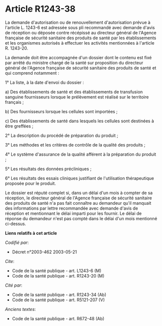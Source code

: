 # Article R1243-38

La demande d'autorisation ou de renouvellement d'autorisation prévue à l'article L. 1243-6 est adressée sous pli recommandé
avec demande d'avis de réception ou déposée contre récépissé au directeur général de l'Agence française de sécurité sanitaire
des produits de santé par les établissements et les organismes autorisés à effectuer les activités mentionnées à l'article R.
1243-20.

La demande doit être accompagnée d'un dossier dont le contenu est fixé par arrêté du ministre chargé de la santé sur
proposition du directeur général de l'Agence française de sécurité sanitaire des produits de santé et qui comprend
notamment :

1° La liste, à la date d'envoi du dossier :

a) Des établissements de santé et des établissements de transfusion sanguine fournisseurs lorsque le prélèvement est réalisé
sur le territoire français ;

b) Des fournisseurs lorsque les cellules sont importées ;

c) Des établissements de santé dans lesquels les cellules sont destinées à être greffées ;

2° La description du procédé de préparation du produit ;

3° Les méthodes et les critères de contrôle de la qualité des produits ;

4° Le système d'assurance de la qualité afférent à la préparation du produit ;

5° Les résultats des données précliniques ;

6° Les résultats des essais cliniques justifiant de l'utilisation thérapeutique proposée pour le produit.

Le dossier est réputé complet si, dans un délai d'un mois à compter de sa réception, le directeur général de l'Agence
française de sécurité sanitaire des produits de santé n'a pas fait connaître au demandeur qu'il manquait des informations par
lettre recommandée avec demande d'avis de réception et mentionnant le délai imparti pour les fournir. Le délai de réponse du
demandeur n'est pas compté dans le délai d'un mois mentionné ci-dessus.

**Liens relatifs à cet article**

_Codifié par_:

  - Décret n°2003-462 2003-05-21

_Cite_:

  - Code de la santé publique - art. L1243-6 (M)
  - Code de la santé publique - art. R1243-20 (M)

_Cité par_:

  - Code de la santé publique - art. R1243-34 (Ab)
  - Code de la santé publique - art. R5121-207 (V)

_Anciens textes_:

  - Code de la santé publique - art. R672-48 (Ab)
